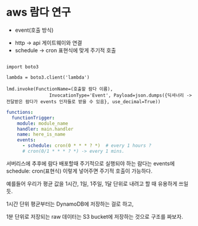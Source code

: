 # aws 람다 연구

* event(호출 방식)

- http -> api 게이트웨이와 연결
- schedule -> cron 표현식에 맞게 주기적 호출

```python3

import boto3

lambda = boto3.client('lambda')

lmd.invoke(FunctionName=(호출할 람다 이름),
                InvocationType='Event', Payload=json.dumps({딕셔너리 -> 전달받은 람다가 events 인자들로 받을 수 있음}, use_decimal=True))

```



```yml
functions:
  functionTrigger:
    module: module_name
    handler: main.handler
    name: here_is_name
    events:
      - schedule: cron(0 * * * ? *)  # every 1 hours ?
      # cron(0/1 * * * ? *) -> every 1 mins.
```

서버리스에 추후에 람다 배포할때 주기적으로 실행되야 하는 람다는
events에 schedule: cron(표현식) 이렇게 넣어주면 주기적 호출이 가능하다.

예를들어 우리가 평균 값을 1시간, 1일, 1주일, 1달 단위로 내려고 할 때 유용하게 쓰일 듯.

1시간 단위 평균부터는 DynamoDB에 저장하는 걸로 하고, 

1분 단위로 저장되는 raw 데이터는 S3 bucket에 저장하는 것으로 구조를 짜보자.